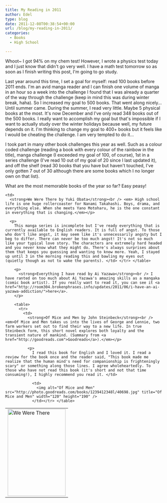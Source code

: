 ```yaml
---
title: My Reading in 2011
author: Edel
type: blog
date: 2011-12-08T00:38:54+00:00
url: /blog/my-reading-in-2011/
categories:
  - Books
  - High School

---
```

Whoot~ I got 94% on my chem test! However, I wrote a physics test today and I just know that didn't go very well. I have a math test tomorrow so as soon as I finish writing this post, I'm going to go study.

Last year around this time, I set a goal for myself: read 100 books before 2011 ends. I'm an avid manga reader and I can finish one volume of manga in an hour so a week into the challenge I found that I was already a quarter of the way through the challenge (keep in mind this was during winter break, haha). So I increased my goal to 500 books. That went along nicely... Until summer came. During the summer, I read very little. Maybe 5 physical books at the most. It's now December and I've only read 348 books out of the 500 books. I really want to accomplish my goal but that's impossible if I want to actually study over the winter holidays because well, my future depends on it. I'm thinking to change my goal to 400+ books but it feels like I would be cheating the challenge. I am very tempted to do it...

I took part in many other book challenges this year as well. Such as a colour coded challenge (reading a book with every colour of the rainbow in the title), manga challenge (I exceeded my goal of 100, of course), 1st in a series challenge (I've read 10 out of my goal of 20 since I last updated it), and off the shelf (read 30 books that you have but haven't touched, I've only gotten 7 out of 30 although there are some books which I no longer own on that list).

What are the most memorable books of the year so far? Easy peasy!

<table>
  <tr>
    <td>
      <img alt="We Were There" src="http://photo.goodreads.com/books/1267819789l/3156000.jpg" title="We Were There" class="alignnone" width="185" height="278" />
    </td>
    
    <td>
      <strong>We Were There by Yuki Obata</strong><br /> <em> High school life is one huge rollercoaster for Nanami Takahashi. Boys, drama, and everything else. When she meets Yano Motoharu, he is the one constant in everything that is changing.</em></p> 
      
      <p>
        This manga series is incomplete but I've ready everything that is currently available to English readers. It is full of angst. To those who don't like angst, it may seem like it's unnecessarily angsty but I beg to differ. There can never be too much angst! It's not so much like your typical love story. The characters are extremely hard headed and you never know what they might do. There's always surprises about them that keeps you guessing and wanting to know more. Yeah, I stayed up until 3 in the morning reading this and bawling my eyes out (quietly though as not to wake the parents). </td> </tr> </table> 
        
        <p>
          <strong>Everything I have read by Ai Yazawa</strong><br /> I have ranted on too much about Ai Yazawa's amazing skills as a mangaka (comic book artist). If you really want to read it, you can see it <a href="http://room304.brokenphrases.info/updates/2011/06/i-have-an-ai-yazawa-addiction/">here</a>.
        </p>
        
        <table>
          <tr>
            <td>
              <strong>Of Mice and Men by John Steinbeck</strong><br /> <em>Of Mice and Men takes us into the lives of George and Lennie, two farm workers set out to find their way to a new life. In true Steinbeck form, this short novel explores both loyalty and the transient nature of mankind. (Summary from <a href="http://goodreads.com">Goodreads</a>).</em></p> 
              
              <p>
                I read this book for English and I loved it. I read a review for the book once and the reader said, "This book made me realize that the human mind's need for companionship is frighteningly scary" or something along those lines. I agree wholeheartedly. To those who have not read this book (it's short and not that time consuming!), I highly recommend you read it. </td> 
                
                <td>
                  <img alt="Of Mice and Men" src="http://photo.goodreads.com/books/1239412348l/40698.jpg" title="Of Mice and Men" width="120" height="190" />
                </td></tr> </table> 
                
                
                